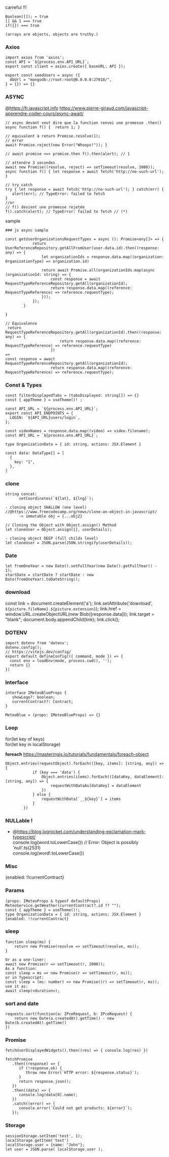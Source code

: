 carreful !!!  

```
Boolean([]); = true
[] && 1 === true
if({}) === true

(arrays are objects, objects are truthy.)
```

### Axios

```
import axios from 'axios';
const API = `${process.env.API_URL}`;
export const client = axios.create({ baseURL: API });

export const seedUsers = async ({  
  dbUrl = "mongodb://root:root@0.0.0.0:27018/",  
} = {}) => {}
```

### ASYNC

@https://fr.javascript.info
https://www.pierre-giraud.com/javascript-apprendre-coder-cours/async-await/
```
// async devant veut dire que la function renvoi une promesse .then()
async function f() {  return 1; }

// equivalent à return Promise.resolve(1);
// error
await Promise.reject(new Error("Whoops!")); }

// await promise <=> promise.then f().then(alert); // 1

// attendre 3 secondes
await new Promise((resolve, reject) => setTimeout(resolve, 3000));
async function f() { let response = await fetch('http://no-such-url'); }

// try catch
try { let response = await fetch('http://no-such-url'); } catch(err) { 
   alert(err); // TypeError: failed to fetch
}
//or
// f() devient une promesse rejetée
f().catch(alert); // TypeError: failed to fetch // (*)
```

sample
```
### js async sample

const getUserOrganizationsRequestTypes = async (): Promise<any[]> => {
            return UserReferenceRepository.getAllFromUser(user.data.id).then((response: any) => {
                let organizationIds = response.data.map((organization: OrganizationType) => organization.id)
                
                return await Promise.all(organizationIds.map(async (organizationId: string) => {
                    const response = await RequestTypeReferenceRepository.getAll(organizationId);
                    return response.data.map((reference: RequestTypeReference) => reference.requestType);
                }));
            });
        }

}

// Equivalence
 return RequestTypeReferenceRepository.getAll(organizationId).then((response: any) => {
                        return response.data.map((reference: RequestTypeReference) => reference.requestType)
                    })
=>
const response = await RequestTypeReferenceRepository.getAll(organizationId);
                    return response.data.map((reference: RequestTypeReference) => reference.requestType);

```
  
### Const & Types

```
const filterDisplayedTabs = (tabsDisplayed: string[]) => {}
const { appTheme } = useTheme()! ;

const API_URL = `${process.env.API_URL}`;  
export const API_ENDPOINTS = {  
  LOGIN: `${API_URL}users/login`,  
};

const videoNames = response.data.map((video) => video.filename);
const API_URL = `${process.env.API_URL}`;

type OrganizationData = { id: string, actions: JSX.Element }   

const data: DataType[] = [
  {
    key: "1",
  },
]
```

### clone

```
string concat:
      setCoordinates(`${lat}, ${lng}`);
      
- cloning object SHALLOW (one level)
//@https://www.freecodecamp.org/news/clone-an-object-in-javascript/
      -> immutable obj = {...obj2}
      
// Cloning the Object with Object.assign() Method
let cloneUser = Object.assign({}, userDetails);

- cloning object DEEP (full childs level)
let cloneUser = JSON.parse(JSON.stringify(userDetails));
```

### Date

```
let fromOneYear = new Date().setFullYear(new Date().getFullYear() - 1);  
startDate = startDate ? startDate : new Date(fromOneYear).toDateString();
```

### download

const link = document.createElement('a');
link.setAttribute('download', `${picture.fileName}.${picture.extension}`);
link.href = window.URL.createObjectURL(new Blob([response.data]));
link.target = "blank";
document.body.appendChild(link);
link.click();

### DOTENV

```
import dotenv from 'dotenv';
dotenv.config();
// https://vitejs.dev/config/
export default defineConfig(({ command, mode }) => {
  const env = loadEnv(mode, process.cwd(), '');
  return {}
})
```

### Interface

```
interface IMeteoBlueProps {
   showLogo?: boolean;
   currentContract?: Contract;
}

MeteoBlue = (props: IMeteoBlueProps) => {}
```

### Loop

for(let key of keys)  
for(let key in localStorage)

**foreach**
https://masteringjs.io/tutorials/fundamentals/foreach-object
```
Object.entries(requestObject).forEach(([key, items]: [string, any]) => {
            if (key === 'data') {
                Object.entries(items).forEach(([dataKey, dataElement]: [string, any]) => {
                    requestWithDataAs[dataKey] = dataElement
                })
            } else {
                requestWithData[`__${key}`] = items
            }
        })
```

### NULLable !

- @https://blog.logrocket.com/understanding-exclamation-mark-typescript/  
console.log(word.toLowerCase()) // Error: Object is possibly 'null'.ts(2531)  
console.log(word!.toLowerCase())  

### Misc

{enabled: !!currentContract}

### Params

```
(props: IMeteoProps & typeof defaultProps)  
MeteoService.getWeather(currentContract?.id ?? "");
const { appTheme } = useTheme()!;
type OrganizationData = { id: string, actions: JSX.Element }
{enabled: !!currentContract}
```
### sleep

```
function sleep(ms) {
    return new Promise(resolve => setTimeout(resolve, ms));
}

Or as a one-liner:
await new Promise(r => setTimeout(r, 2000));
As a function:
const sleep = ms => new Promise(r => setTimeout(r, ms));
or in Typescript:
const sleep = (ms: number) => new Promise((r) => setTimeout(r, ms));
use it as:
await sleep(<duration>);
```

### sort and date

```
requests.sort(function(a: IPceRequest, b: IPceRequest) {
    return new Date(a.createdAt).getTime() - new Date(b.createdAt).getTime()
})
```

### Promise

```
fetchUserDisplayedWidgets().then((res) => { console.log(res) })

fetchPromise
   .then((response) => {
      if (!response.ok) {
         throw new Error(`HTTP error: ${response.status}`);
      }
      return response.json();
   })
   .then((data) => {
      console.log(data[0].name);
   })
   .catch((error) => {
      console.error(`Could not get products: ${error}`);
   });
```

### Storage

```
sessionStorage.setItem('test', 1);  
localStorage.getItem('test')  
localStorage.user = {name: "John"};  
let user = JSON.parse( localStorage.user );  
```
